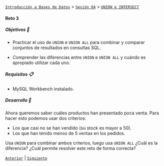 [`Introducción a Bases de Datos`](../../../README.md) > [`Sesión 04`](../../README.md) > [`UNION e INTERSECT`](../README.md)

#### Reto 3

##### Objetivos 🎯

- Practicar el uso de `UNION` e `UNION ALL` para combinar y comparar conjuntos de resultados en consultas SQL.

- Comprender las diferencias entre `UNION` e `UNION ALL` y cuándo es apropiado utilizar cada uno.

##### Requisitos 📋

- MySQL Workbench instalado.

##### Desarrollo 🚀

Ahora queremos saber cuáles productos han presentado poca venta. Para hacer esto podemos usar dos criterios:

- Los que casi no se han vendido (su stock es mayor a 50).
- Los que han tenido menos de 5 ventas en los pedidos.

Usa `UNION` para combinar ambos criterios, luego usa `UNION ALL` ¿Cuál es la diferencia? ¿Cuál permite resolver este reto de forma correcta?


[`Anterior`](../ejemplo03/README.md) | [`Siguiente`](../../tema04/README.md)

